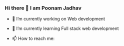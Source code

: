 ### Hi there 👋 I am Poonam Jadhav






- 🔭 I’m currently working on Web development
- 🌱 I’m currently learning Full stack web development

- 📫 How to reach me: 






